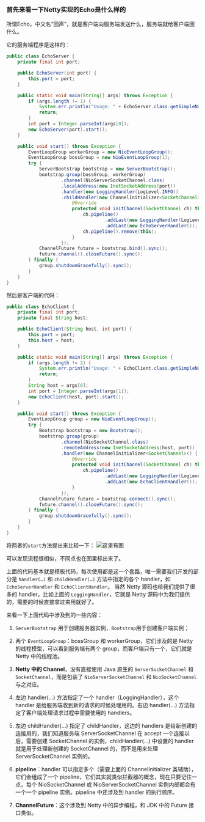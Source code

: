 ### 首先来看一下Netty实现的Echo是什么样的
所谓Echo，中文名“回声”，就是客户端向服务端发送什么，服务端就给客户端回什么。

它的服务端程序是这样的：
```java
public class EchoServer {
    private final int port;

    public EchoServer(int port) {
        this.port = port;
    }

    public static void main(String[] args) throws Exception {
        if (args.length != 1) {
            System.err.println("Usage: " + EchoServer.class.getSimpleName() + " <port> ");
            return;
        }
        int port = Integer.parseInt(args[0]);
        new EchoServer(port).start();
    }

    public void start() throws Exception {
        EventLoopGroup workerGroup = new NioEventLoopGroup();
        EventLoopGroup bossGroup = new NioEventLoopGroup(1);
        try {
            ServerBootstrap bootstrap = new ServerBootstrap();
            bootstrap.group(bossGroup, workerGroup)
                    .channel(NioServerSocketChannel.class)
                    .localAddress(new InetSocketAddress(port))
                    .handler(new LoggingHandler(LogLevel.INFO))
                    .childHandler(new ChannelInitializer<SocketChannel>() {
                        @Override
                        protected void initChannel(SocketChannel ch) throws Exception {
                            ch.pipeline()
                                    .addLast(new LoggingHandler(LogLevel.INFO))
                                    .addLast(new EchoServerHandler());
                            ch.pipeline().remove(this);
                        }
                    });
            ChannelFuture future = bootstrap.bind().sync();
            future.channel().closeFuture().sync();
        } finally {
            group.shutdownGracefully().sync();
        }
    }
}
```
然后是客户端的代码：
```java
public class EchoClient {
    private final int port;
    private final String host;

    public EchoClient(String host, int port) {
        this.port = port;
        this.host = host;
    }

    public static void main(String[] args) throws Exception {
        if (args.length != 2) {
            System.err.println("Usage: " + EchoClient.class.getSimpleName() + "<host> <port>");
            return;
        }
        String host = args[0];
        int port = Integer.parseInt(args[1]);
        new EchoClient(host, port).start();
    }

    public void start() throws Exception {
        EventLoopGroup group = new NioEventLoopGroup();
        try {
            Bootstrap bootstrap = new Bootstrap();
            bootstrap.group(group)
                    .channel(NioSocketChannel.class)
                    .remoteAddress(new InetSocketAddress(host, port))
                    .handler(new ChannelInitializer<SocketChannel>() {
                        @Override
                        protected void initChannel(SocketChannel ch) throws Exception {
                            ch.pipeline()
                                    .addLast(new LoggingHandler(LogLevel.INFO))
                                    .addLast(new EchoClientHandler());
                        }
                    });
            ChannelFuture future = bootstrap.connect().sync();
            future.channel().closeFuture().sync();
        } finally {
            group.shutdownGracefully().sync();
        }
    }
}
```
将两者的`start`方法提出来比较一下：
![这里有图](https://www.javadoop.com/blogimages/netty-source/5.png)

可以发现流程很相似，不同点也在图里标出来了。

上面的代码基本就是模板代码，每次使用都是这一个套路，唯一需要我们开发的部分是 `handler(…)` 和 `childHandler(…)` 方法中指定的各个 handler，如 `EchoServerHandler` 和 `EchoClientHandler`。
当然 Netty 源码也给我们提供了很多的 handler，比如上面的 `LoggingHandler`，它就是 Netty 源码中为我们提供的，需要的时候直接拿过来用就好了。

来看一下上面代码中涉及到的一些内容：
1. `ServerBootstrap` 用于创建服务器实例，`Bootstrap`用于创建客户端实例；

2. 两个 `EventLoopGroup`：bossGroup 和 workerGroup，它们涉及的是 Netty 的线程模型，可以看到服务端有两个 group，而客户端只有一个，它们就是 Netty 中的线程池。

3. **Netty 中的 Channel**，没有直接使用 Java 原生的 `ServerSocketChannel` 和 `SocketChannel`，而是包装了 `NioServerSocketChannel` 和 `NioSocketChannel` 与之对应。

4. 左边 handler(…) 方法指定了一个 handler（LoggingHandler），这个 handler 是给服务端收到新的请求的时候处理用的。右边 handler(...) 方法指定了客户端处理请求过程中需要使用的 handlers。

5. 左边 childHandler(…) 指定了 childHandler，这边的 handlers 是给新创建的连接用的，我们知道服务端 ServerSocketChannel 在 accept 一个连接以后，需要创建 SocketChannel 的实例，childHandler(…) 中设置的 handler 就是用于处理新创建的 SocketChannel 的，而不是用来处理 ServerSocketChannel 实例的。

6. **pipeline**：handler 可以指定多个（需要上面的 ChannelInitializer 类辅助），它们会组成了一个 pipeline，它们其实就类似拦截器的概念，现在只要记住一点，每个 NioSocketChannel 或 NioServerSocketChannel 实例内部都会有一个一个 pipeline 实例。pipeline 中还涉及到 handler 的执行顺序。

7. **ChannelFuture**：这个涉及到 Netty 中的异步编程，和 JDK 中的 Future 接口类似。

